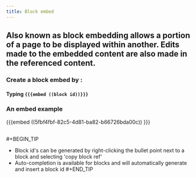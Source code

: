 ```yaml
---
title: Block embed
---
```


## Also known as block embedding allows a portion of a page to be displayed within another. Edits made to the embedded content are also made in the referenced content.
### Create a block embed by :
#### Typing `{{{embed ((block id))}}}`
### An embed example
{{{embed ((5fbf4fbf-82c5-4d81-ba82-b66726bda00c)) }}}
##
#+BEGIN_TIP
- Block id's can be generated by right-clicking the bullet point next to a block and selecting 'copy block ref'
- Auto-completion is available for blocks and will automatically generate and insert a block id
#+END_TIP
